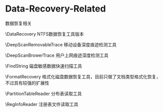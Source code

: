 Data-Recovery-Related
=====================

数据恢复相关

\DataRecovery   NTFS数据恢复工具版本

\DeepScanRemovableTrace  移动设备深度痕迹检测工具

\DeepScanBrowerTrace  用户上网痕迹深度检测工具

\FindString  磁盘敏感数据快速扫描工具

\FormatRecovery  格式化磁盘数据恢复工具，目前只做了文档类型格式化恢复，不过具有较强的扩展性

\PartitionTableReader  分布表读取工具

\RegInfoReader  注册表文件读取工具
